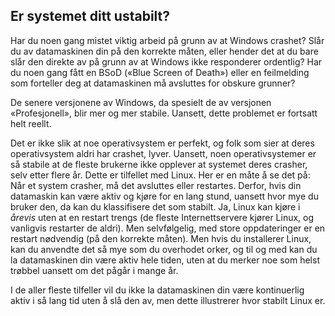 <?php require("../../entete.php");?> <?php require("../../base.php");?> <?php require("../../fonctions.php");?>

<div id="corps">

<h2>Er systemet ditt ustabilt?</h2>

<p>Har du noen gang mistet viktig arbeid på grunn av at Windows crashet? Slår du av datamaskinen din på den korrekte måten, eller hender det at du bare slår den direkte av på grunn av at Windows ikke responderer ordentlig? Har du noen gang fått en BSoD («Blue Screen of Death») eller en feilmelding som forteller deg at datamaskinen må avsluttes for obskure grunner?</p> 

<p>De senere versjonene av Windows, da spesielt de av versjonen «Profesjonell», blir mer og mer stabile. Uansett, dette problemet er fortsatt helt reellt.</p>

<p>Det er ikke slik at noe operativsystem er perfekt, og folk som sier at deres operativsystem aldri har crashet, lyver. Uansett, noen operativsystemer er så stabile at de fleste brukerne ikke opplever at systemet deres crasher, selv etter flere år. Dette er tilfellet med Linux. Her er en måte å se det på: Når et system crasher, må det avsluttes eller restartes. Derfor, hvis din datamaskin kan være aktiv og kjøre for en lang stund, uansett hvor mye du bruker den, da kan du klassifisere det som stabilt. Ja, Linux kan kjøre i <i>årevis</i> uten at en restart trengs (de fleste Internettservere kjører Linux, og vanligvis restarter de aldri). Men selvfølgelig, med store oppdateringer er en restart nødvendig (på den korrekte måten). Men hvis du installerer Linux, kan du anvendte det så mye som du overhodet orker, og til og med kan du la datamaskinen din være aktiv hele tiden, uten at du merker noe som helst trøbbel uansett om det pågår i mange år.</p> 

<p>I de aller fleste tilfeller vil du ikke la datamaskinen din være kontinuerlig aktiv i så lang tid uten å slå den av, men dette illustrerer hvor stabilt Linux er.</p>

</div>



